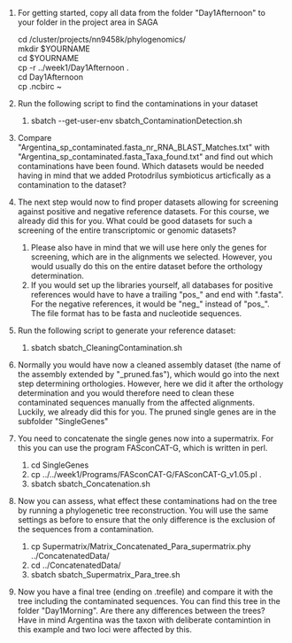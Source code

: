 1. For getting started, copy all data from the folder "Day1Afternoon" to your folder in the project area in SAGA<br>

	cd /cluster/projects/nn9458k/phylogenomics/<br>
	mkdir $YOURNAME<br>
	cd $YOURNAME<br>
	cp -r ../week1/Day1Afternoon .<br>
	cd Day1Afternoon<br>
	cp .ncbirc ~<br>

2. Run the following script to find the contaminations in your dataset<br>
	1. sbatch --get-user-env sbatch_ContaminationDetection.sh<br>
3. Compare "Argentina_sp_contaminated.fasta_nr_RNA_BLAST_Matches.txt" with "Argentina_sp_contaminated.fasta_Taxa_found.txt" and find out which contaminations have been found. Which datasets would be needed having in mind that we added Protodrilus symbioticus articfically as a contamination to the dataset?<br>
4. The next step would now to find proper datasets allowing for screening against positive and negative reference datasets. For this course, we already did this for you. What could be good datasets for such a screening of the entire transcriptomic or genomic datasets?<br>
	1. Please also have in mind that we will use here only the genes for screening, which are in the alignments we selected. However, you would usually do this on the entire dataset before the orthology determination.<br>
	2. If you would set up the libraries yourself, all databases for positive references would have to have a trailing "pos_" and end with ".fasta". For the negative references, it would be "neg_" instead of "pos_". The file format has to be fasta and nucleotide sequences.<br> 
5. Run the following script to generate your reference dataset:<br>
	1. sbatch sbatch_CleaningContamination.sh<br>
6. Normally you would have now a cleaned assembly dataset (the name of the assembly extended by "\_pruned.fas"), which would go into the next step determining orthologies. However, here we did it after the orthology determination and you would therefore need to clean these contaminated sequences manually from the affected alignments.<br>
		Luckily, we already did this for you. The pruned single genes are in the subfolder "SingleGenes"<br>
7. You need  to concatenate the single genes now into a supermatrix. For this you can use the program FASconCAT-G, which is written in perl.<br>
	1. cd SingleGenes<br>
	2. cp ../../week1/Programs/FASconCAT-G/FASconCAT-G_v1.05.pl .<br>
	3. sbatch sbatch_Concatenation.sh<br>
8. Now you can assess, what effect these contaminations had on the tree by running a phylogenetic tree reconstruction. You will use the same settings as before to ensure that the only difference is the exclusion of the sequences from a contamination.<br>
	1. cp Supermatrix/Matrix_Concatenated_Para_supermatrix.phy  ../ConcatenatedData/<br>
	2. cd ../ConcatenatedData/<br>
	3. sbatch sbatch_Supermatrix_Para_tree.sh<br>
9. Now you have a final tree (ending on .treefile) and compare it with the tree including the contaminated sequences. You can find this tree in the folder "Day1Morning". Are there any differences between the trees? Have in mind Argentina was the taxon with deliberate contamintion in this example and two loci were affected by this.<br>
	
